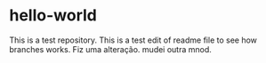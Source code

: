 # hello-world
This is a test repository.
This is a test edit of readme file to see how branches works.
Fiz uma alteração.
mudei
outra mnod.